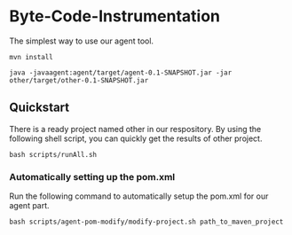 # Byte-Code-Instrumentation
The simplest way to use our agent tool.

```shell
mvn install

java -javaagent:agent/target/agent-0.1-SNAPSHOT.jar -jar other/target/other-0.1-SNAPSHOT.jar
```

## Quickstart
There is a ready project named other in our respository. By using the following shell script, you can quickly get the results of other project.

```shell
bash scripts/runAll.sh
```

### Automatically setting up the pom.xml

Run the following command to automatically setup the pom.xml for our agent part.

```shell
bash scripts/agent-pom-modify/modify-project.sh path_to_maven_project
```
